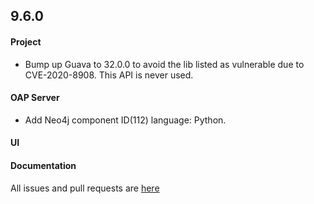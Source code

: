## 9.6.0

#### Project

* Bump up Guava to 32.0.0 to avoid the lib listed as vulnerable due to CVE-2020-8908. This API is never used.

#### OAP Server

* Add Neo4j component ID(112) language: Python.

#### UI


#### Documentation


All issues and pull requests are [here](https://github.com/apache/skywalking/milestone/181?closed=1)
